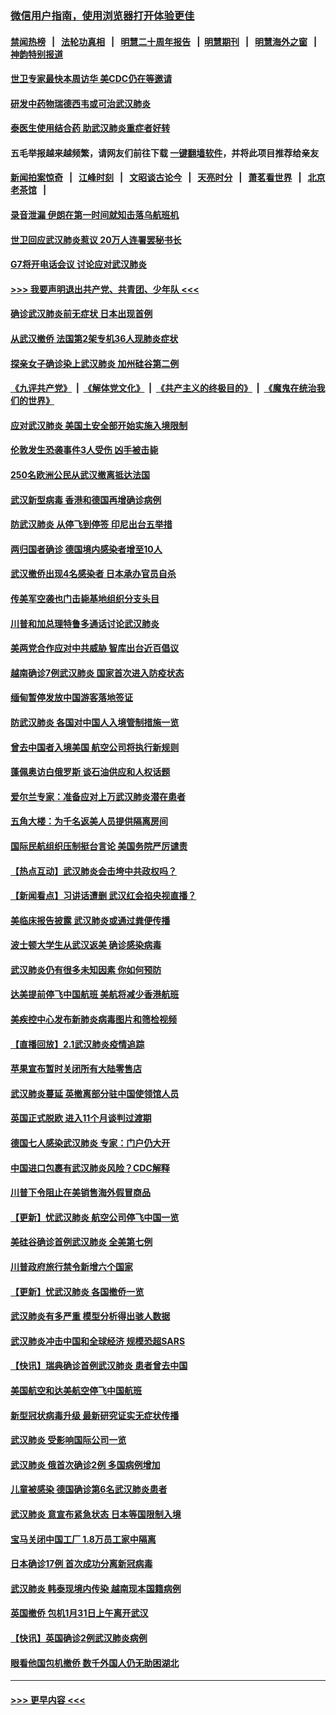 ### [微信用户指南，使用浏览器打开体验更佳](https://github.com/gfw-breaker/banned-news1/blob/master/indexes/wechat-guide.md?t=0)
#### [禁闻热榜](热点新闻.md?t=0)  &nbsp;&nbsp;|&nbsp;&nbsp; [法轮功真相](https://github.com/gfw-breaker/truth/blob/master/README.md?t=0) &nbsp;&nbsp;|&nbsp;&nbsp; [明慧二十周年报告](https://github.com/gfw-breaker/mh-reports/blob/master/README.md?t=0) &nbsp;&nbsp;|&nbsp;&nbsp;[明慧期刊](https://github.com/gfw-breaker/mh-qikan) &nbsp;&nbsp;|&nbsp;&nbsp; [明慧海外之窗](https://github.com/gfw-breaker/mh-news/blob/master/README.md?t=0) &nbsp;&nbsp;|&nbsp;&nbsp; [神韵特别报道](https://github.com/gfw-breaker/mh-news/blob/master/shenyun.md?t=0)
#### [世卫专家最快本周访华 美CDC仍在等邀请](../pages/nsc418/n11842198.md?t=02040544) 
#### [研发中药物瑞德西韦或可治武汉肺炎](../pages/nsc418/n11842100.md?t=02040544) 
#### [泰医生使用结合药 助武汉肺炎重症者好转](../pages/nsc418/n11842096.md?t=02040544) 
#### 五毛举报越来越频繁，请网友们前往下载 [一键翻墙软件](https://github.com/gfw-breaker/ssr-accounts)，并将此项目推荐给亲友
#### [新闻拍案惊奇](https://github.com/gfw-breaker/banned-news1/blob/master/pages/link4.md) &nbsp;&nbsp;|&nbsp;&nbsp; [江峰时刻](https://github.com/gfw-breaker/banned-news1/blob/master/pages/link4.md) &nbsp;&nbsp;|&nbsp;&nbsp; [文昭谈古论今](https://github.com/gfw-breaker/banned-news1/blob/master/pages/link4.md) &nbsp;&nbsp;|&nbsp;&nbsp; [天亮时分](https://github.com/gfw-breaker/banned-news1/blob/master/pages/link4.md) &nbsp;&nbsp;|&nbsp;&nbsp; [萧茗看世界](https://github.com/gfw-breaker/banned-news1/blob/master/pages/link4.md) &nbsp;&nbsp;|&nbsp;&nbsp; [北京老茶馆](https://github.com/gfw-breaker/banned-news1/blob/master/pages/link4.md) &nbsp;&nbsp;|&nbsp;&nbsp; 
#### [录音泄漏 伊朗在第一时间就知击落乌航班机](../pages/nsc418/n11842002.md?t=02040544) 
#### [世卫回应武汉肺炎惹议 20万人连署罢秘书长](../pages/nsc418/n11841664.md?t=02040544) 
#### [G7将开电话会议 讨论应对武汉肺炎](../pages/nsc418/n11841658.md?t=02040544) 
#### [>>> 我要声明退出共产党、共青团、少年队 <<<](https://github.com/begood0513/goodnews/blob/master/quit/letter.md) 
#### [确诊武汉肺炎前无症状 日本出现首例](../pages/nsc418/n11841567.md?t=02040544) 
#### [从武汉撤侨 法国第2架专机36人现肺炎症状](../pages/nsc418/n11841382.md?t=02040544) 
#### [探亲女子确诊染上武汉肺炎 加州硅谷第二例](../pages/nsc418/n11839784.md?t=02040544) 
#### [《九评共产党》](https://github.com/begood0513/9ping.md/blob/master/README.md) &nbsp;|&nbsp; [《解体党文化》](../../../../jtdwh.md/blob/master/README.md)  &nbsp;|&nbsp; [《共产主义的终极目的》](../../../../gczydzjmd.md/blob/master/README.md) &nbsp;|&nbsp; [《魔鬼在统治我们的世界》](../../../../mgztzwmdsj.md/blob/master/README.md) 
#### [应对武汉肺炎 美国土安全部开始实施入境限制](../pages/nsc418/n11839729.md?t=02040544) 
#### [伦敦发生恐袭事件3人受伤 凶手被击毙](../pages/nsc418/n11839442.md?t=02040544) 
#### [250名欧洲公民从武汉撤离抵达法国](../pages/nsc418/n11839438.md?t=02040544) 
#### [武汉新型病毒 香港和德国再增确诊病例](../pages/nsc418/n11839381.md?t=02040544) 
#### [防武汉肺炎 从停飞到停签 印尼出台五举措](../pages/nsc418/n11839282.md?t=02040544) 
#### [两归国者确诊 德国境内感染者增至10人](../pages/nsc418/n11839164.md?t=02040544) 
#### [武汉撤侨出现4名感染者 日本承办官员自杀](../pages/nsc418/n11839044.md?t=02040544) 
#### [传美军空袭也门击毙基地组织分支头目](../pages/nsc418/n11839210.md?t=02040544) 
#### [川普和加总理特鲁多通话讨论武汉肺炎](../pages/nsc418/n11839128.md?t=02040544) 
#### [美两党合作应对中共威胁 智库出台近百倡议](../pages/nsc418/n11838437.md?t=02040544) 
#### [越南确诊7例武汉肺炎 国家首次进入防疫状态](../pages/nsc418/n11838860.md?t=02040544) 
#### [缅甸暂停发放中国游客落地签证](../pages/nsc418/n11838730.md?t=02040544) 
#### [防武汉肺炎 各国对中国人入境管制措施一览](../pages/nsc418/n11838726.md?t=02040544) 
#### [曾去中国者入境美国 航空公司将执行新规则](../pages/nsc418/n11838375.md?t=02040544) 
#### [蓬佩奥访白俄罗斯 谈石油供应和人权话题](../pages/nsc418/n11838242.md?t=02040544) 
#### [爱尔兰专家：准备应对上万武汉肺炎潜在患者](../pages/nsc418/n11837978.md?t=02040544) 
#### [五角大楼：为千名返美人员提供隔离房间](../pages/nsc418/n11837831.md?t=02040544) 
#### [国际民航组织压制挺台言论 美国务院严厉谴责](../pages/nsc418/n11837791.md?t=02040544) 
#### [【热点互动】武汉肺炎会击垮中共政权吗？](../pages/nsc418/n11837779.md?t=02040544) 
#### [【新闻看点】习讲话遭删 武汉红会掐央视直播？](../pages/nsc418/n11837573.md?t=02040544) 
#### [美临床报告披露 武汉肺炎或通过粪便传播](../pages/nsc418/n11837626.md?t=02040544) 
#### [波士顿大学生从武汉返美 确诊感染病毒](../pages/nsc418/n11837580.md?t=02040544) 
#### [武汉肺炎仍有很多未知因素 你如何预防](../pages/nsc418/n11837666.md?t=02040544) 
#### [达美提前停飞中国航班 美航将减少香港航班](../pages/nsc418/n11837649.md?t=02040544) 
#### [美疾控中心发布新肺炎病毒图片和筛检视频](../pages/nsc418/n11837491.md?t=02040544) 
#### [【直播回放】2.1武汉肺炎疫情追踪](../pages/nsc418/n11837232.md?t=02040544) 
#### [苹果宣布暂时关闭所有大陆零售店](../pages/nsc418/n11837097.md?t=02040544) 
#### [武汉肺炎蔓延 英撤离部分驻中国使领馆人员](../pages/nsc418/n11837061.md?t=02040544) 
#### [英国正式脱欧 进入11个月谈判过渡期](../pages/nsc418/n11836911.md?t=02040544) 
#### [德国七人感染武汉肺炎 专家：门户仍大开](../pages/nsc418/n11836344.md?t=02040544) 
#### [中国进口包裹有武汉肺炎风险？CDC解释](../pages/nsc418/n11836321.md?t=02040544) 
#### [川普下令阻止在美销售海外假冒商品](../pages/nsc418/n11836261.md?t=02040544) 
#### [【更新】忧武汉肺炎 航空公司停飞中国一览](../pages/nsc418/n11835931.md?t=02040544) 
#### [美硅谷确诊首例武汉肺炎 全美第七例](../pages/nsc418/n11836093.md?t=02040544) 
#### [川普政府旅行禁令新增六个国家](../pages/nsc418/n11836083.md?t=02040544) 
#### [【更新】忧武汉肺炎 各国撤侨一览](../pages/nsc418/n11835673.md?t=02040544) 
#### [武汉肺炎有多严重 模型分析得出骇人数据](../pages/nsc418/n11835829.md?t=02040544) 
#### [武汉肺炎冲击中国和全球经济 规模恐超SARS](../pages/nsc418/n11835652.md?t=02040544) 
#### [【快讯】瑞典确诊首例武汉肺炎 患者曾去中国](../pages/nsc418/n11835675.md?t=02040544) 
#### [美国航空和达美航空停飞中国航班](../pages/nsc418/n11835567.md?t=02040544) 
#### [新型冠状病毒升级 最新研究证实无症状传播](../pages/nsc418/n11835589.md?t=02040544) 
#### [武汉肺炎 受影响国际公司一览](../pages/nsc418/n11835538.md?t=02040544) 
#### [武汉肺炎 俄首次确诊2例 多国病例增加](../pages/nsc418/n11835295.md?t=02040544) 
#### [儿童被感染 德国确诊第6名武汉肺炎患者](../pages/nsc418/n11835338.md?t=02040544) 
#### [武汉肺炎 意宣布紧急状态 日本等国限制入境](../pages/nsc418/n11835062.md?t=02040544) 
#### [宝马关闭中国工厂 1.8万员工家中隔离](../pages/nsc418/n11835128.md?t=02040544) 
#### [日本确诊17例 首次成功分离新冠病毒](../pages/nsc418/n11834975.md?t=02040544) 
#### [武汉肺炎 韩泰现境内传染 越南现本国籍病例](../pages/nsc418/n11834857.md?t=02040544) 
#### [英国撤侨 包机1月31日上午离开武汉](../pages/nsc418/n11834808.md?t=02040544) 
#### [【快讯】英国确诊2例武汉肺炎病例](../pages/nsc418/n11834824.md?t=02040544) 
#### [眼看他国包机撤侨 数千外国人仍无助困湖北](../pages/nsc418/n11834010.md?t=02040544) 

----
#### [ >>> 更早内容 <<< ](../indexes/nsc418-earlier.md)

